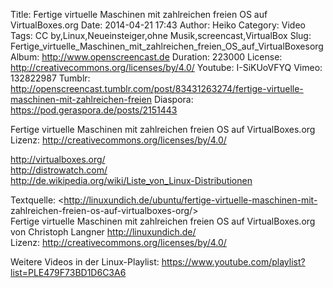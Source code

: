 Title: Fertige virtuelle Maschinen mit zahlreichen freien OS auf VirtualBoxes.org
Date: 2014-04-21 17:43
Author: Heiko
Category: Video
Tags: CC by,Linux,Neueinsteiger,ohne Musik,screencast,VirtualBox
Slug: Fertige_virtuelle_Maschinen_mit_zahlreichen_freien_OS_auf_VirtualBoxesorg
Album: http://www.openscreencast.de
Duration: 223000
License: http://creativecommons.org/licenses/by/4.0/
Youtube: I-SiKUoVFYQ
Vimeo: 132822987
Tumblr: http://openscreencast.tumblr.com/post/83431263274/fertige-virtuelle-maschinen-mit-zahlreichen-freien
Diaspora: https://pod.geraspora.de/posts/2151443

Fertige virtuelle Maschinen mit zahlreichen freien OS auf VirtualBoxes.org  
Lizenz: <http://creativecommons.org/licenses/by/4.0/>  
  
<http://virtualboxes.org/>  
<http://distrowatch.com/>  
<http://de.wikipedia.org/wiki/Liste_von_Linux-Distributionen>  
  
Textquelle: <http://linuxundich.de/ubuntu/fertige-virtuelle-maschinen-mit-
zahlreichen-freien-os-auf-virtualboxes-org/>  
Fertige virtuelle Maschinen mit zahlreichen freien OS auf VirtualBoxes.org von
Christoph Langner <http://linuxundich.de/>  
Lizenz: <http://creativecommons.org/licenses/by/4.0/>  
  
Weitere Videos in der Linux-Playlist:
<https://www.youtube.com/playlist?list=PLE479F73BD1D6C3A6>  
  

